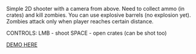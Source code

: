 Simple 2D shooter with a camera from above. Need to collect ammo (in crates) and kill zombies. You can use explosive barrels (no explosion yet). Zombies attack only when player reaches certain distance.

CONTROLS:
LMB - shoot
SPACE - open crates (can be shot too)

[DEMO HERE](http://pp43694.wsbpoz.solidhost.pl/test/zombieattack/)
